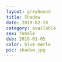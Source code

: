 ```yaml
---
layout: greyhound
title: Shadow
date: 2019-02-20
category: available
sex: female
dob: 2018-01-05
color: blue merle
pic: shadow.jpg
---
```


